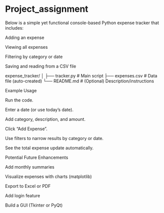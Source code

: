 # Project_assignment


Below is a simple yet functional console-based Python expense tracker that includes:

Adding an expense

Viewing all expenses

Filtering by category or date

Saving and reading from a CSV file



expense_tracker/
│
├── tracker.py        # Main script
├── expenses.csv      # Data file (auto-created)
└── README.md         # (Optional) Description/instructions



Example Usage

Run the code.

Enter a date (or use today’s date).

Add category, description, and amount.

Click “Add Expense”.

Use filters to narrow results by category or date.

See the total expense update automatically.


Potential Future Enhancements

Add monthly summaries

Visualize expenses with charts (matplotlib)

Export to Excel or PDF

Add login feature

Build a GUI (Tkinter or PyQt)
